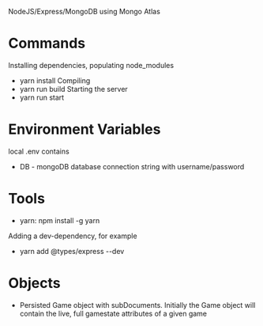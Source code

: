 NodeJS/Express/MongoDB using Mongo Atlas

# Commands
Installing dependencies, populating node_modules
* yarn install
Compiling
* yarn run build
Starting the server
* yarn run start

# Environment Variables

local .env contains
* DB - mongoDB database connection string with username/password

# Tools

* yarn: npm install -g yarn

Adding a dev-dependency, for example
* yarn add @types/express --dev

# Objects

* Persisted Game object with subDocuments. Initially the Game object will contain the live, full gamestate attributes of a given game